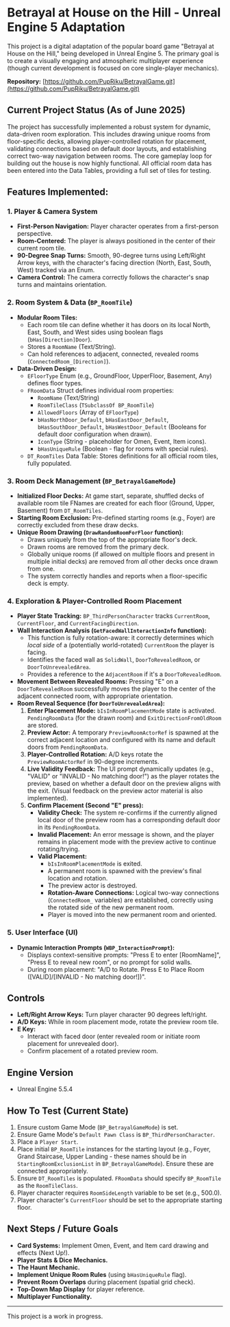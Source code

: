 # Betrayal at House on the Hill - Unreal Engine 5 Adaptation

This project is a digital adaptation of the popular board game "Betrayal at House on the Hill," being developed in Unreal Engine 5. The primary goal is to create a visually engaging and atmospheric multiplayer experience (though current development is focused on core single-player mechanics).

**Repository:** [https://github.com/PupRiku/BetrayalGame.git](https://github.com/PupRiku/BetrayalGame.git)

## Current Project Status (As of June 2025)

The project has successfully implemented a robust system for dynamic, data-driven room exploration. This includes drawing unique rooms from floor-specific decks, allowing player-controlled rotation for placement, validating connections based on default door layouts, and establishing correct two-way navigation between rooms. The core gameplay loop for building out the house is now highly functional. All official room data has been entered into the Data Tables, providing a full set of tiles for testing.

## Features Implemented:

### 1. Player & Camera System

- **First-Person Navigation:** Player character operates from a first-person perspective.
- **Room-Centered:** The player is always positioned in the center of their current room tile.
- **90-Degree Snap Turns:** Smooth, 90-degree turns using Left/Right Arrow keys, with the character's facing direction (North, East, South, West) tracked via an Enum.
- **Camera Control:** The camera correctly follows the character's snap turns and maintains orientation.

### 2. Room System & Data (`BP_RoomTile`)

- **Modular Room Tiles:**
  - Each room tile can define whether it has doors on its local North, East, South, and West sides using boolean flags (`bHas[Direction]Door`).
  - Stores a `RoomName` (Text/String).
  - Can hold references to adjacent, connected, revealed rooms (`ConnectedRoom_[Direction]`).
- **Data-Driven Design:**
  - `EFloorType` Enum (e.g., GroundFloor, UpperFloor, Basement, Any) defines floor types.
  - `FRoomData` Struct defines individual room properties:
    - `RoomName` (Text/String)
    - `RoomTileClass` (`TSubclassOf BP_RoomTile`)
    - `AllowedFloors` (Array of `EFloorType`)
    - `bHasNorthDoor_Default`, `bHasEastDoor_Default`, `bHasSouthDoor_Default`, `bHasWestDoor_Default` (Booleans for default door configuration when drawn).
    - `IconType` (String - placeholder for Omen, Event, Item icons).
    - `bHasUniqueRule` (Boolean - flag for rooms with special rules).
  - `DT_RoomTiles` Data Table: Stores definitions for all official room tiles, fully populated.

### 3. Room Deck Management (`BP_BetrayalGameMode`)

- **Initialized Floor Decks:** At game start, separate, shuffled decks of available room tile FNames are created for each floor (Ground, Upper, Basement) from `DT_RoomTiles`.
- **Starting Room Exclusion:** Pre-defined starting rooms (e.g., Foyer) are correctly excluded from these draw decks.
- **Unique Room Drawing (`DrawRandomRoomForFloor` function):**
  - Draws uniquely from the top of the appropriate floor's deck.
  - Drawn rooms are removed from the primary deck.
  - Globally unique rooms (if allowed on multiple floors and present in multiple initial decks) are removed from _all_ other decks once drawn from one.
  - The system correctly handles and reports when a floor-specific deck is empty.

### 4. Exploration & Player-Controlled Room Placement

- **Player State Tracking:** `BP_ThirdPersonCharacter` tracks `CurrentRoom`, `CurrentFloor`, and `CurrentFacingDirection`.
- **Wall Interaction Analysis (`GetFacedWallInteractionInfo` function):**
  - This function is fully rotation-aware: it correctly determines which _local side_ of a (potentially world-rotated) `CurrentRoom` the player is facing.
  - Identifies the faced wall as `SolidWall`, `DoorToRevealedRoom`, or `DoorToUnrevealedArea`.
  - Provides a reference to the `AdjacentRoom` if it's a `DoorToRevealedRoom`.
- **Movement Between Revealed Rooms:** Pressing "E" on a `DoorToRevealedRoom` successfully moves the player to the center of the adjacent connected room, with appropriate orientation.
- **Room Reveal Sequence (for `DoorToUnrevealedArea`):**
  1.  **Enter Placement Mode:** `bIsInRoomPlacementMode` state is activated. `PendingRoomData` (for the drawn room) and `ExitDirectionFromOldRoom` are stored.
  2.  **Preview Actor:** A temporary `PreviewRoomActorRef` is spawned at the correct adjacent location and configured with its name and default doors from `PendingRoomData`.
  3.  **Player-Controlled Rotation:** A/D keys rotate the `PreviewRoomActorRef` in 90-degree increments.
  4.  **Live Validity Feedback:** The UI prompt dynamically updates (e.g., "VALID" or "INVALID - No matching door!") as the player rotates the preview, based on whether a default door on the preview aligns with the exit. (Visual feedback on the preview actor material is also implemented).
  5.  **Confirm Placement (Second "E" press):**
      - **Validity Check:** The system re-confirms if the currently aligned local door of the preview room has a corresponding default door in its `PendingRoomData`.
      - **Invalid Placement:** An error message is shown, and the player remains in placement mode with the preview active to continue rotating/trying.
      - **Valid Placement:**
        - `bIsInRoomPlacementMode` is exited.
        - A permanent room is spawned with the preview's final location and rotation.
        - The preview actor is destroyed.
        - **Rotation-Aware Connections:** Logical two-way connections (`ConnectedRoom_` variables) are established, correctly using the rotated side of the new permanent room.
        - Player is moved into the new permanent room and oriented.

### 5. User Interface (UI)

- **Dynamic Interaction Prompts (`WBP_InteractionPrompt`):**
  - Displays context-sensitive prompts: "Press E to enter [RoomName]", "Press E to reveal new room", or no prompt for solid walls.
  - During room placement: "A/D to Rotate. Press E to Place Room ([VALID]/[INVALID - No matching door!])".

## Controls

- **Left/Right Arrow Keys:** Turn player character 90 degrees left/right.
- **A/D Keys:** While in room placement mode, rotate the preview room tile.
- **E Key:**
  - Interact with faced door (enter revealed room or initiate room placement for unrevealed door).
  - Confirm placement of a rotated preview room.

## Engine Version

- Unreal Engine 5.5.4

## How To Test (Current State)

1.  Ensure custom Game Mode (`BP_BetrayalGameMode`) is set.
2.  Ensure Game Mode's `Default Pawn Class` is `BP_ThirdPersonCharacter`.
3.  Place a `Player Start`.
4.  Place initial `BP_RoomTile` instances for the starting layout (e.g., Foyer, Grand Staircase, Upper Landing - these names should be in `StartingRoomExclusionList` in `BP_BetrayalGameMode`). Ensure these are connected appropriately.
5.  Ensure `DT_RoomTiles` is populated. `FRoomData` should specify `BP_RoomTile` as the `RoomTileClass`.
6.  Player character requires `RoomSideLength` variable to be set (e.g., 500.0).
7.  Player character's `CurrentFloor` should be set to the appropriate starting floor.

## Next Steps / Future Goals

- **Card Systems:** Implement Omen, Event, and Item card drawing and effects (Next Up!).
- **Player Stats & Dice Mechanics.**
- **The Haunt Mechanic.**
- **Implement Unique Room Rules** (using `bHasUniqueRule` flag).
- **Prevent Room Overlaps** during placement (spatial grid check).
- **Top-Down Map Display** for player reference.
- **Multiplayer Functionality.**

---

This project is a work in progress.
